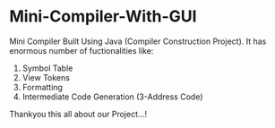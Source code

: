 # Mini-Compiler-With-GUI

Mini Compiler Built Using Java (Compiler Construction Project). It has enormous number of fuctionalities like: 
1. Symbol Table
2. View Tokens
3. Formatting
4. Intermediate Code Generation (3-Address Code)

Thankyou this all about our Project...!
